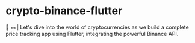 # crypto-binance-flutter
📱 💵 | Let's dive into the world of cryptocurrencies as we build a complete price tracking app using Flutter, integrating the powerful Binance API.
